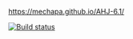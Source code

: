 https://mechapa.github.io/AHJ-6.1/

[![Build status](https://ci.appveyor.com/api/projects/status/wmwvdjmfskado30y?svg=true)](https://ci.appveyor.com/project/DurckinaMilana/dnd)
